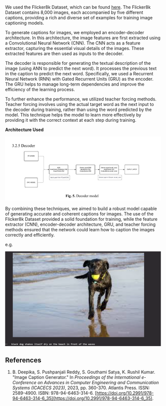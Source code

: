 We used the Flicker8k Dataset, which can be found [here](https://github.com/jbrownlee/Datasets/releases/tag/Flickr8k). The Flicker8k Dataset contains 8,000 images, each accompanied by five different captions, providing a rich and diverse set of examples for training image captioning models.

To generate captions for images, we employed an encoder-decoder architecture. In this architecture, the image features are first extracted using a Convolutional Neural Network (CNN). The CNN acts as a feature extractor, capturing the essential visual details of the images. These extracted features are then used as inputs to the decoder.

The decoder is responsible for generating the textual description of the image (using ANN to predict the next word). It processes the previous text in the caption to predict the next word. Specifically, we used a Recurrent Neural Network (RNN) with Gated Recurrent Units (GRU) as the encoder. The GRU helps to manage long-term dependencies and improve the efficiency of the learning process.

To further enhance the performance, we utilized teacher forcing methods. Teacher forcing involves using the actual target word as the next input to the decoder during training, rather than using the word predicted by the model. This technique helps the model to learn more effectively by providing it with the correct context at each step during training.

**Architecture Used**

![image](images/arch.JPG)

By combining these techniques, we aimed to build a robust model capable of generating accurate and coherent captions for images. The use of the Flicker8k Dataset provided a solid foundation for training, while the feature extractor (CNN), encoder-decoder architecture, GRU, and teacher forcing methods ensured that the network could learn how to caption the images correctly and efficiently.

e.g.

![image](images/dog.png)

## References

1. B. Deepika, S. Pushpanjali Reddy, S. Gouthami Satya, K. Rushil Kumar. "Image Caption Generator." In _Proceedings of the International e-Conference on Advances in Computer Engineering and Communication Systems (ICACECS 2023)_, 2023, pp. 360-370. Atlantis Press. ISSN: 2589-4900. ISBN: 978-94-6463-314-6. [https://doi.org/10.2991/978-94-6463-314-6_35](https://doi.org/10.2991/978-94-6463-314-6_35).
